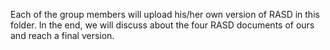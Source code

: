 Each of the group members will upload his/her own version of RASD in this folder.
In the end, we will discuss about the four RASD documents of ours and reach a final version.
